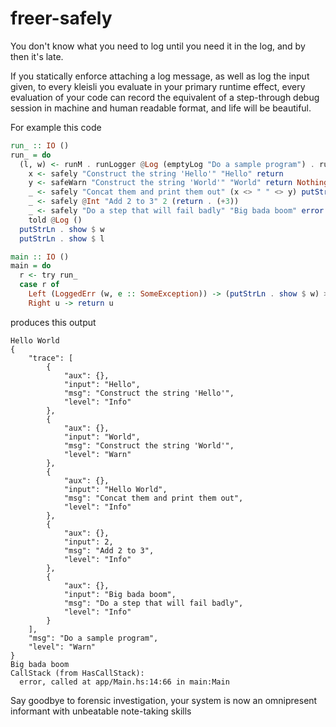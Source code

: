 # freer-safely

You don't know what you need to log until you need it in the log, and by then it's late.

If you statically enforce attaching a log message, as well as log the input given, to
every kleisli you evaluate in your primary runtime effect, every evaluation of your
code can record the equivalent of a step-through debug session in machine and human
readable format, and life will be beautiful.

For example this code

```haskell
run_ :: IO ()
run_ = do 
  (l, w) <- runM . runLogger @Log (emptyLog "Do a sample program") . runSafely $ do
    x <- safely "Construct the string 'Hello'" "Hello" return
    y <- safeWarn "Construct the string 'World'" "World" return Nothing
    _ <- safely "Concat them and print them out" (x <> " " <> y) putStrLn
    _ <- safely @Int "Add 2 to 3" 2 (return . (+3))
    _ <- safely "Do a step that will fail badly" "Big bada boom" error
    told @Log ()
  putStrLn . show $ w
  putStrLn . show $ l

main :: IO ()
main = do
  r <- try run_
  case r of
    Left (LoggedErr (w, e :: SomeException)) -> (putStrLn . show $ w) >> (putStrLn . show $ e)
    Right u -> return u
```

produces this output

```shell
Hello World
{
    "trace": [
        {
            "aux": {},
            "input": "Hello",
            "msg": "Construct the string 'Hello'",
            "level": "Info"
        },
        {
            "aux": {},
            "input": "World",
            "msg": "Construct the string 'World'",
            "level": "Warn"
        },
        {
            "aux": {},
            "input": "Hello World",
            "msg": "Concat them and print them out",
            "level": "Info"
        },
        {
            "aux": {},
            "input": 2,
            "msg": "Add 2 to 3",
            "level": "Info"
        },
        {
            "aux": {},
            "input": "Big bada boom",
            "msg": "Do a step that will fail badly",
            "level": "Info"
        }
    ],
    "msg": "Do a sample program",
    "level": "Warn"
}
Big bada boom
CallStack (from HasCallStack):
  error, called at app/Main.hs:14:66 in main:Main
```

Say goodbye to forensic investigation, your system is now an omnipresent informant with
unbeatable note-taking skills
